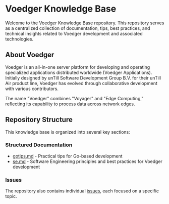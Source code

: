 # Voedger Knowledge Base

Welcome to the Voedger Knowledge Base repository. This repository serves as a centralized collection of documentation, tips, best practices, and technical insights related to Voedger development and associated technologies.

## About Voedger

Voedger is an all-in-one server platform for developing and operating specialized applications distributed worldwide (Voedger Applications). Initially designed by unTill Software Development Group B.V. for their unTill Air product line, Voedger has evolved through collaborative development with various contributors.

The name "Voedger" combines "Voyager" and "Edge Computing," reflecting its capability to process data across network edges.

## Repository Structure

This knowledge base is organized into several key sections:

### Structured Documentation

- [gotips.md](gotips.md) - Practical tips for Go-based development
- [se.md](se.md) - Software Engineering principles and best practices for Voedger development

### Issues

The repository also contains individual [issues](https://github.com/voedger/voedger-kb/issues), each focused on a specific topic.
